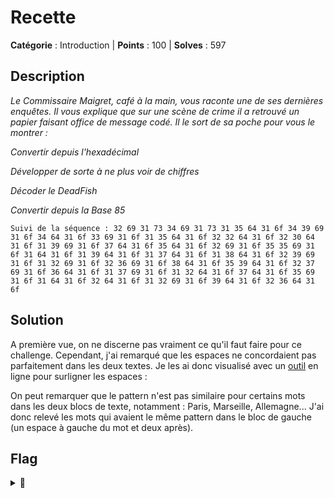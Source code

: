 # Recette

**Catégorie** : Introduction | **Points** : 100 | **Solves** : 597

## Description

*Le Commissaire Maigret, café à la main, vous raconte une de ses dernières enquêtes. Il vous explique que sur une scène de crime il a retrouvé un papier faisant office de message codé. Il le sort de sa poche pour vous le montrer :*


*Convertir depuis l'hexadécimal*

*Développer de sorte à ne plus voir de chiffres*

*Décoder le DeadFish*

*Convertir depuis la Base 85*

```
Suivi de la séquence : 32 69 31 73 34 69 31 73 31 35 64 31 6f 34 39 69 31 6f 34 64 31 6f 33 69 31 6f 31 35 64 31 6f 32 32 64 31 6f 32 30 64 31 6f 31 39 69 31 6f 37 64 31 6f 35 64 31 6f 32 69 31 6f 35 35 69 31 6f 31 64 31 6f 31 39 64 31 6f 31 37 64 31 6f 31 38 64 31 6f 32 39 69 31 6f 31 32 69 31 6f 32 36 69 31 6f 38 64 31 6f 35 39 64 31 6f 32 37 69 31 6f 36 64 31 6f 31 37 69 31 6f 31 32 64 31 6f 37 64 31 6f 35 69 31 6f 31 64 31 6f 32 64 31 6f 31 32 69 31 6f 39 64 31 6f 32 36 64 31 6f
```

## Solution

A première vue, on ne discerne pas vraiment ce qu'il faut faire pour ce challenge. Cependant, j'ai remarqué que les espaces ne concordaient pas parfaitement dans les deux textes. Je les ai donc visualisé avec un [outil](https://vii5ard.github.io/whitespace/) en ligne pour surligner les espaces :


On peut remarquer que le pattern n'est pas similaire pour certains mots dans les deux blocs de texte, notamment : Paris, Marseille, Allemagne... J'ai donc relevé les mots qui avaient le même pattern dans le bloc de gauche (un espace à gauche du mot et deux après).

## Flag

<details>
<summary>🚩</summary>

```
404CTF{paris_finlande_15_6_avion}
```